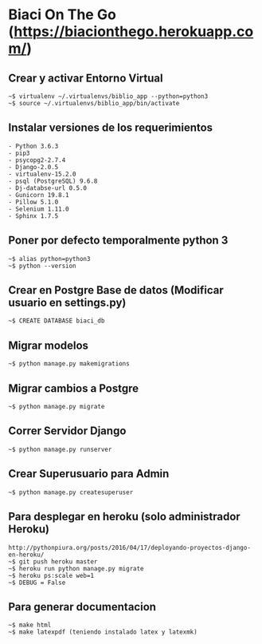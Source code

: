 # Biaci On The Go (https://biacionthego.herokuapp.com/)

## Crear y activar Entorno Virtual
    ~$ virtualenv ~/.virtualenvs/biblio_app --python=python3
    ~$ source ~/.virtualenvs/biblio_app/bin/activate

## Instalar versiones de los requerimientos
    - Python 3.6.3
    - pip3
    - psycopg2-2.7.4
    - Django-2.0.5
    - virtualenv-15.2.0
    - psql (PostgreSQL) 9.6.8
    - Dj-databse-url 0.5.0
    - Gunicorn 19.8.1
    - Pillow 5.1.0
    - Selenium 1.11.0
    - Sphinx 1.7.5

## Poner por defecto temporalmente python 3
    ~$ alias python=python3
    ~$ python --version

## Crear en Postgre Base de datos (Modificar usuario en settings.py)
    ~$ CREATE DATABASE biaci_db

## Migrar modelos
    ~$ python manage.py makemigrations

## Migrar cambios a Postgre
    ~$ python manage.py migrate

## Correr Servidor Django
    ~$ python manage.py runserver

## Crear Superusuario para Admin
    ~$ python manage.py createsuperuser

## Para desplegar en heroku (solo administrador Heroku)
    http://pythonpiura.org/posts/2016/04/17/deployando-proyectos-django-en-heroku/
    ~$ git push heroku master
    ~$ heroku run python manage.py migrate
    ~$ heroku ps:scale web=1
    ~$ DEBUG = False

## Para generar documentacion
    ~$ make html
    ~$ make latexpdf (teniendo instalado latex y latexmk)
